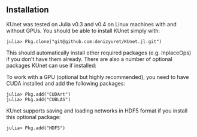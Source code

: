 ## Installation

KUnet was tested on Julia v0.3 and v0.4 on Linux machines with and
without GPUs.  You should be able to install KUnet simply with:

```
julia> Pkg.clone("git@github.com:denizyuret/KUnet.jl.git")
```

This should automatically install other required packages
(e.g. InplaceOps) if you don't have them already.  There are also a
number of optional packages KUnet can use if installed:

To work with a GPU (optional but highly recommended), you need to have
CUDA installed and add the following packages:

```
julia> Pkg.add("CUDArt")
julia> Pkg.add("CUBLAS")
```

KUnet supports saving and loading networks in HDF5 format if you
install this optional package:

```
julia> Pkg.add("HDF5")
```

